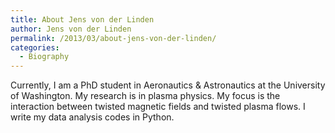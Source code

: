 ```yaml
---
title: About Jens von der Linden
author: Jens von der Linden
permalink: /2013/03/about-jens-von-der-linden/
categories:
  - Biography
---
```

Currently, I am a PhD student in Aeronautics & Astronautics at the University of Washington. My research is in plasma physics. My focus is the interaction between twisted magnetic fields and twisted plasma flows. I write my data analysis codes in Python.
